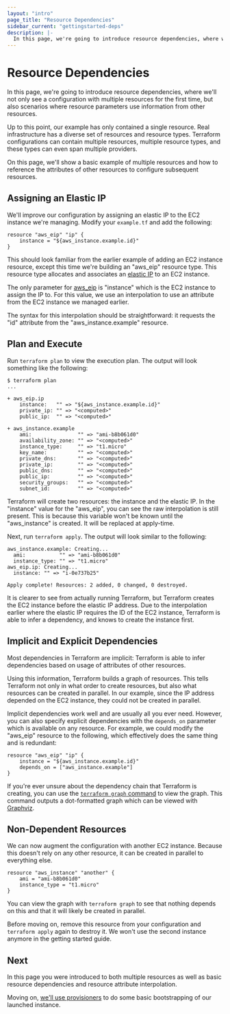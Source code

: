 ```yaml
---
layout: "intro"
page_title: "Resource Dependencies"
sidebar_current: "gettingstarted-deps"
description: |-
  In this page, we're going to introduce resource dependencies, where we'll not only see a configuration with multiple resources for the first time, but also scenarios where resource parameters use information from other resources.
---
```


# Resource Dependencies

In this page, we're going to introduce resource dependencies,
where we'll not only see a configuration with multiple resources
for the first time, but also scenarios where resource parameters
use information from other resources.

Up to this point, our example has only contained a single resource.
Real infrastructure has a diverse set of resources and resource
types. Terraform configurations can contain multiple resources,
multiple resource types, and these types can even span multiple
providers.

On this page, we'll show a basic example of multiple resources
and how to reference the attributes of other resources to configure
subsequent resources.

## Assigning an Elastic IP

We'll improve our configuration by assigning an elastic IP to
the EC2 instance we're managing. Modify your `example.tf` and
add the following:

```
resource "aws_eip" "ip" {
	instance = "${aws_instance.example.id}"
}
```

This should look familiar from the earlier example of adding
an EC2 instance resource, except this time we're building
an "aws\_eip" resource type. This resource type allocates
and associates an
[elastic IP](https://docs.aws.amazon.com/AWSEC2/latest/UserGuide/elastic-ip-addresses-eip.html)
to an EC2 instance.

The only parameter for
[aws\_eip](/docs/providers/aws/r/eip.html) is "instance" which
is the EC2 instance to assign the IP to. For this value, we
use an interpolation to use an attribute from the EC2 instance
we managed earlier.

The syntax for this interpolation should be straightforward:
it requests the "id" attribute from the "aws\_instance.example"
resource.

## Plan and Execute

Run `terraform plan` to view the execution plan. The output
will look something like the following:

```
$ terraform plan
...

+ aws_eip.ip
    instance:   "" => "${aws_instance.example.id}"
    private_ip: "" => "<computed>"
    public_ip:  "" => "<computed>"

+ aws_instance.example
    ami:               "" => "ami-b8b061d0"
    availability_zone: "" => "<computed>"
    instance_type:     "" => "t1.micro"
    key_name:          "" => "<computed>"
    private_dns:       "" => "<computed>"
    private_ip:        "" => "<computed>"
    public_dns:        "" => "<computed>"
    public_ip:         "" => "<computed>"
    security_groups:   "" => "<computed>"
    subnet_id:         "" => "<computed>"
```

Terraform will create two resources: the instance and the elastic
IP. In the "instance" value for the "aws\_eip", you can see the
raw interpolation is still present. This is because this variable
won't be known until the "aws\_instance" is created. It will be
replaced at apply-time.

Next, run `terraform apply`. The output will look similar to the
following:

```
aws_instance.example: Creating...
  ami:           "" => "ami-b8b061d0"
  instance_type: "" => "t1.micro"
aws_eip.ip: Creating...
  instance: "" => "i-0e737b25"

Apply complete! Resources: 2 added, 0 changed, 0 destroyed.
```

It is clearer to see from actually running Terraform, but
Terraform creates the EC2 instance before the elastic IP
address. Due to the interpolation earlier where the elastic
IP requires the ID of the EC2 instance, Terraform is able
to infer a dependency, and knows to create the instance
first.

## Implicit and Explicit Dependencies

Most dependencies in Terraform are implicit: Terraform is able
to infer dependencies based on usage of attributes of other
resources.

Using this information, Terraform builds a graph of resources.
This tells Terraform not only in what order to create resources,
but also what resources can be created in parallel. In our example,
since the IP address depended on the EC2 instance, they could
not be created in parallel.

Implicit dependencies work well and are usually all you ever need.
However, you can also specify explicit dependencies with the
`depends_on` parameter which is available on any resource. For example,
we could modify the "aws\_eip" resource to the following, which
effectively does the same thing and is redundant:

```
resource "aws_eip" "ip" {
	instance = "${aws_instance.example.id}"
	depends_on = ["aws_instance.example"]
}
```

If you're ever unsure about the dependency chain that Terraform
is creating, you can use the [`terraform graph` command](/docs/commands/graph.html) to view
the graph. This command outputs a dot-formatted graph which can be
viewed with
[Graphviz](http://www.graphviz.org/).

## Non-Dependent Resources

We can now augment the configuration with another EC2 instance.
Because this doesn't rely on any other resource, it can be
created in parallel to everything else.

```
resource "aws_instance" "another" {
	ami = "ami-b8b061d0"
	instance_type = "t1.micro"
}
```

You can view the graph with `terraform graph` to see that
nothing depends on this and that it will likely be created
in parallel.

Before moving on, remove this resource from your configuration
and `terraform apply` again to destroy it. We won't use the
second instance anymore in the getting started guide.

## Next

In this page you were introduced to both multiple resources
as well as basic resource dependencies and resource attribute
interpolation.

Moving on, [we'll use provisioners](/intro/getting-started/provision.html)
to do some basic bootstrapping of our launched instance.
